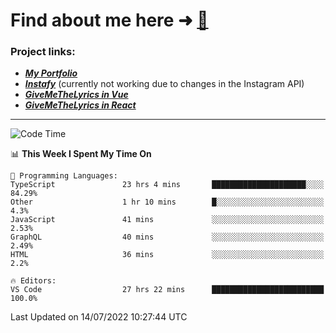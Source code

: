 # Find about me here ➜ [🧑](https://pauabella.dev)

### Project links:
- ***[My Portfolio](https://pauabella.dev)***
- ***[Instafy](https://instafy.me)*** (currently not working due to changes in the Instagram API)
- ***[GiveMeTheLyrics in Vue](https://lyrics.pauabella.dev)***
- ***[GiveMeTheLyrics in React](https://pauabella.dev/GiveMeTheLyrics)***

---
<!--START_SECTION:waka-->
![Code Time](http://img.shields.io/badge/Code%20Time-1%2C276%20hrs%2018%20mins-blue)

📊 **This Week I Spent My Time On** 

```text
💬 Programming Languages: 
TypeScript               23 hrs 4 mins       █████████████████████░░░░   84.29% 
Other                    1 hr 10 mins        █░░░░░░░░░░░░░░░░░░░░░░░░   4.3% 
JavaScript               41 mins             ░░░░░░░░░░░░░░░░░░░░░░░░░   2.53% 
GraphQL                  40 mins             ░░░░░░░░░░░░░░░░░░░░░░░░░   2.49% 
HTML                     36 mins             ░░░░░░░░░░░░░░░░░░░░░░░░░   2.2%

🔥 Editors: 
VS Code                  27 hrs 22 mins      █████████████████████████   100.0%

```


 Last Updated on 14/07/2022 10:27:44 UTC
<!--END_SECTION:waka-->
